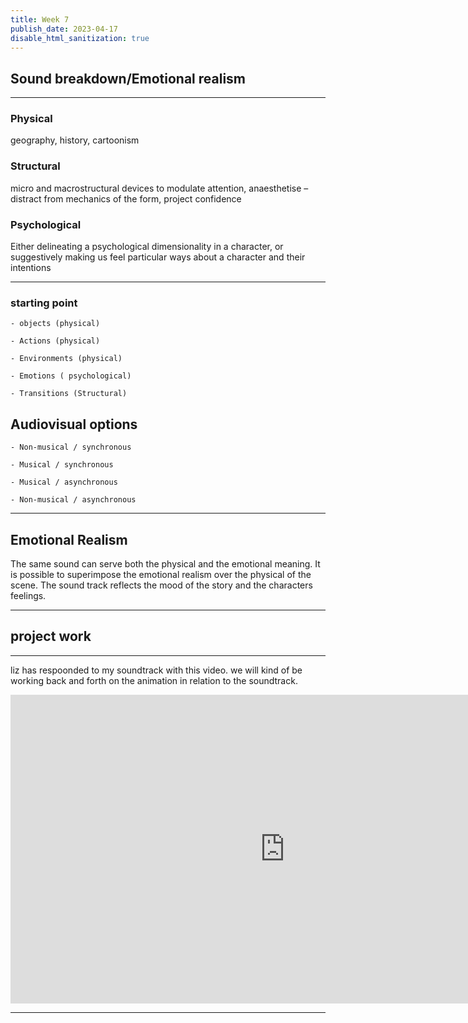```yaml
---
title: Week 7
publish_date: 2023-04-17
disable_html_sanitization: true
---
```


## Sound breakdown/Emotional realism ##

---

### Physical ##
geography, history, cartoonism 

 

 

### Structural ##
micro and macrostructural devices to modulate attention, anaesthetise – distract from mechanics of the form, project confidence 

 

 

### Psychological ##
Either delineating a psychological dimensionality in a character, or suggestively making us feel particular ways about a character and their intentions  

 
---

 
 
### starting point ## 
 
 

    - objects (physical) 

    - Actions (physical) 

    - Environments (physical) 

    - Emotions ( psychological) 

    - Transitions (Structural) 

 
 
## Audiovisual options ##
 
 

    - Non-musical / synchronous 

    - Musical / synchronous 

    - Musical / asynchronous 

    - Non-musical / asynchronous 


---

## Emotional Realism

The same sound can serve both the physical and the emotional meaning. It is possible to superimpose the emotional realism over the physical of the scene. The sound track reflects the mood of the story and the characters feelings.

---

 ## project work ##



 ---

liz has respoonded to my soundtrack with this video. we will kind of be working back and forth on the animation in relation to the soundtrack. 


<iframe width="878" height="494" src="https://www.youtube.com/embed/A778uDQ5m9M" title="COFFEE DRUNKDATE 2" frameborder="0" allow="accelerometer; autoplay; clipboard-write; encrypted-media; gyroscope; picture-in-picture; web-share" allowfullscreen></iframe>

 ---


 